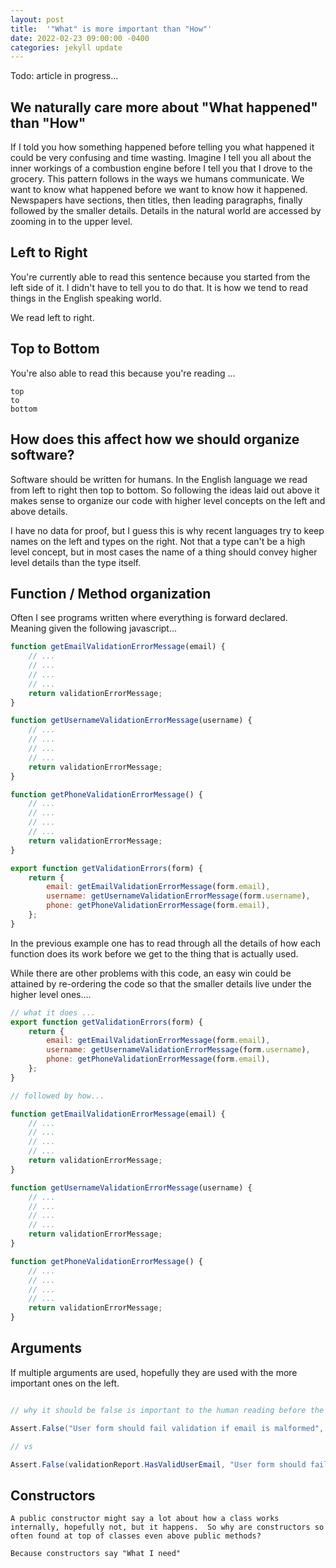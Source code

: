 ```yaml
---
layout: post
title:  '"What" is more important than "How"'
date: 2022-02-23 09:00:00 -0400
categories: jekyll update
---
```


Todo: article in progress...

## We naturally care more about "What happened" than "How"

If I told you how something happened before telling you what happened it could be very confusing and time wasting. Imagine I tell you all about the inner workings of a combustion engine
before I tell you that I drove to the grocery.  This pattern follows in the ways we humans communicate. We want to know what happened before we want to know how it happened.  Newspapers have
sections, then titles, then leading paragraphs, finally followed by the smaller details.  Details in the natural world are accessed by zooming in to the upper level.


## Left to Right

You're currently able to read this sentence because you started from the left side of it. I didn't have to tell you to do that.  It is how we tend to read things in the English speaking world.

We read left to right.


## Top to Bottom

You're also able to read this because you're reading ...

```
top
to
bottom
```

## How does this affect how we should organize software?

Software should be written for humans.  In the English language we read from left to right then top to bottom.  So following the ideas laid out above
it makes sense to organize our code with higher level concepts on the left and above details.

I have no data for proof, but I guess this is why recent languages try to keep names on the left and types on the right.  Not that a type can't be a high level concept, but in most cases
the name of a thing should convey higher level details than the type itself.


## Function / Method organization

Often I see programs written where everything is forward declared. Meaning given the following javascript...

``` javascript
function getEmailValidationErrorMessage(email) {
    // ...
    // ...
    // ...
    // ...
    return validationErrorMessage;
}

function getUsernameValidationErrorMessage(username) {
    // ...
    // ...
    // ...
    // ...
    return validationErrorMessage;
}

function getPhoneValidationErrorMessage() {
    // ...
    // ...
    // ...
    // ...
    return validationErrorMessage;
}

export function getValidationErrors(form) {
    return {
        email: getEmailValidationErrorMessage(form.email),
        username: getUsernameValidationErrorMessage(form.username),
        phone: getPhoneValidationErrorMessage(form.email),
    };
}
```

In the previous example one has to read through all the details of how each function does its work before we get to the thing that is actually used.

While there are other problems with this code, an easy win could be attained by re-ordering the code so that the smaller details live under the higher level ones....

``` javascript
// what it does ...
export function getValidationErrors(form) {
    return {
        email: getEmailValidationErrorMessage(form.email),
        username: getUsernameValidationErrorMessage(form.username),
        phone: getPhoneValidationErrorMessage(form.email),
    };
}

// followed by how...

function getEmailValidationErrorMessage(email) {
    // ...
    // ...
    // ...
    // ...
    return validationErrorMessage;
}

function getUsernameValidationErrorMessage(username) {
    // ...
    // ...
    // ...
    // ...
    return validationErrorMessage;
}

function getPhoneValidationErrorMessage() {
    // ...
    // ...
    // ...
    // ...
    return validationErrorMessage;
}
```


## Arguments
If multiple arguments are used, hopefully they are used with the more important ones on the left.


``` csharp

// why it should be false is important to the human reading before the software element holding the value becomes important.

Assert.False("User form should fail validation if email is malformed", validationReport.HasValidUserEmail);

// vs

Assert.False(validationReport.HasValidUserEmail, "User form should fail validation if email is malformed");
```


## Constructors

    A public constructor might say a lot about how a class works internally, hopefully not, but it happens.  So why are constructors so often found at top of classes even above public methods?

    Because constructors say "What I need"



